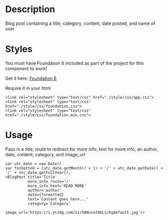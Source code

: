 # Description
Blog post containing a title, category, content, date posted, and name of user

# Styles
You must have Foundation 6 included as part of the project for this component to work!

Get it here: [Foundation 6](http://foundation.zurb.com/sites/download.html/)

Require it in your html

```
<link rel="stylesheet" type="text/css" href="./style/css/app.css">
<link rel="stylesheet" type="text/css" href="./style/css/foundation.css">
<link rel="stylesheet" type="text/css" href="./style/css/foundation.min.css">
```

# Usage
Pass in a title, route to redirect for more info, text for more info, an author, date, content, category, and image_url

```
var utc_date = new Date()
var formatted = (utc_date.getMonth() + 1) + '/' + utc_date.getDate() + '/' + utc_date.getFullYear();
<BlogPost title='Title'
		  more_info_route='/'
		  more_info_text='READ MORE'
		  author='author'
		  date={formatted}
		  text='Content goes here...'
		  category='Category'
		  image_url='https://i.ytimg.com/vi/h80uso70GLs/hqdefault.jpg'/>
```